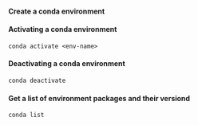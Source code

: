 

#### Create a conda environment




#### Activating a conda environment

```
conda activate <env-name>
```

#### Deactivating a conda environment

```
conda deactivate 
```

#### Get a list of environment packages and their versiond

```
conda list
```
